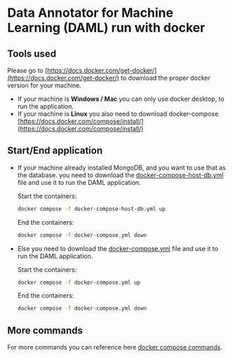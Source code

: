# Data Annotator for Machine Learning (DAML) run with docker


## Tools used
Please go to [https://docs.docker.com/get-docker/](https://docs.docker.com/get-docker/) to download the proper docker version for your machine.
- If your machine is **Windows / Mac** you can only use docker desktop, to run the application.
- If your machine is **Linux** you also need to download docker-compose. [https://docs.docker.com/compose/install/](https://docs.docker.com/compose/install/)

## Start/End application

- If your machine already installed MongoDB, and you want to use that as the database. you need to download the [docker-compose-host-db.yml](docker-compose-host-db.yml) file and use it to run the DAML application.

  Start the containers:
    ```bash
    docker compose -f docker-compose-host-db.yml up
    ```
  End the containers:
  ```bash
  docker compose -f docker-compose.yml down
  ```

- Else you need to download the [docker-compose.yml](docker-compose.yml) file and use it to run the DAML application.

  Start the containers:
  ```bash
  docker compose -f docker-compose.yml up
  ```
  End the containers:
  ```bash
  docker compose -f docker-compose.yml down
  ```

## More commands
For more commands you can reference here [docker compose commands](https://docs.docker.com/engine/reference/commandline/compose/#child-commands).